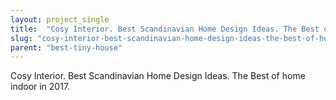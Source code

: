 ```yaml
---
layout: project_single
title:  "Cosy Interior. Best Scandinavian Home Design Ideas. The Best of home indoor in 2017"
slug: "cosy-interior-best-scandinavian-home-design-ideas-the-best-of-home-indoor-in-2017"
parent: "best-tiny-house"
---
```

Cosy Interior. Best Scandinavian Home Design Ideas. The Best of home indoor in 2017.